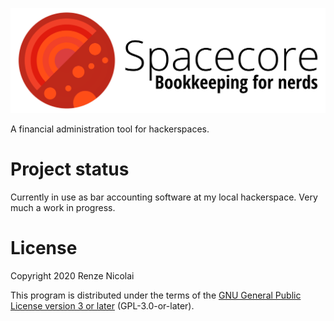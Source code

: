 ![spacecore](logo.svg)

A financial administration tool for hackerspaces.

# Project status

Currently in use as bar accounting software at my local hackerspace. Very much a work in progress.

# License

Copyright 2020 Renze Nicolai

This program is distributed under the terms of the [GNU General Public License version 3 or later](COPYING) (GPL-3.0-or-later).
